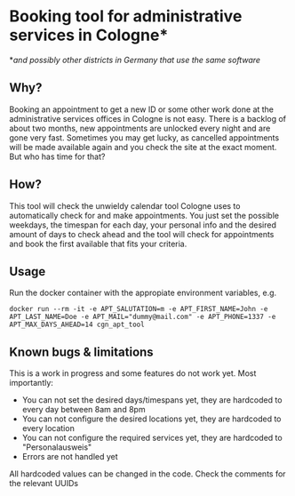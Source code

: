 # Booking tool for administrative services in Cologne*
**and possibly other districts in Germany that use the same software*
## Why?
Booking an appointment to get a new ID or some other work done at the administrative services offices in Cologne is not easy. There is a backlog of about two months, new appointments are unlocked every night and are gone very fast. Sometimes you may get lucky, as cancelled appointments will be made available again and you check the site at the exact moment. But who has time for that?

## How?
This tool will check the unwieldy calendar tool Cologne uses to automatically check for and make appointments. You just set the possible weekdays, the timespan for each day, your personal info and the desired amount of days to check ahead and the tool will check for appointments and book the first available that fits your criteria.

## Usage
Run the docker container with the appropiate environment variables, e.g.

`docker run --rm -it -e APT_SALUTATION=m -e APT_FIRST_NAME=John -e APT_LAST_NAME=Doe -e APT_MAIL="dummy@mail.com" -e APT_PHONE=1337 -e APT_MAX_DAYS_AHEAD=14 cgn_apt_tool`

## Known bugs & limitations
This is a work in progress and some features do not work yet. Most importantly:
- You can not set the desired days/timespans yet, they are hardcoded to every day between 8am and 8pm
- You can not configure the desired locations yet, they are hardcoded to every location
- You can not configure the required services yet, they are hardcoded to "Personalausweis"
- Errors are not handled yet

All hardcoded values can be changed in the code. Check the comments for the relevant UUIDs